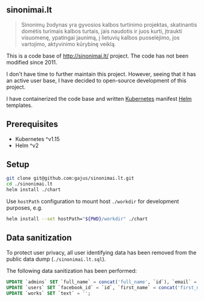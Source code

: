## sinonimai.lt

> Sinonimų žodynas yra gyvosios kalbos turtinimo projektas, skatinantis domėtis turimais kalbos turtais, jais naudotis ir juos kurti, įtraukti visuomenę, ypatingai jaunimą, į lietuvių kalbos puoselėjimo, jos vartojimo, aktyvinimo kūrybinę veiklą.

This is a code base of http://sinonimai.lt/ project. The code has not been modified since 2011.

I don't have time to further maintain this project. However, seeing that it has an active user base, I have decided to open-source development of this project.

I have containerized the code base and written [Kubernetes](http://kubernetes.io/) manifest [Helm](https://github.com/kubernetes/helm) templates.

## Prerequisites

* Kubernetes ^v1.15
* Helm ^v2

## Setup

```bash
git clone git@github.com:gajus/sinonimai.lt.git
cd ./sinonimai.lt
helm install ./chart
```

Use `hostPath` configuration to mount host `./workdir` for development purposes, e.g.

```bash
helm install --set hostPath="${PWD}/workdir" ./chart
```

## Data sanitization

To protect user privacy, all user identifying data has been removed from the public data dump (`./sinonimai.lt.sql`).

The following data sanitization has been performed:

```sql
UPDATE `admins` SET `full_name` = concat('full_name', `id`), `email` = concat('email', `id`), `password` = concat('password', `id`), `rate_1` = 0, `rate_2` = 0;
UPDATE `users` SET `facebook_id` = `id`, `first_name` = concat('first_name', `id`), `last_name` = concat('last_name', `id`), `email` = concat('email', `id`), `gender` = 0;
UPDATE `works` SET `text` = '';
```
